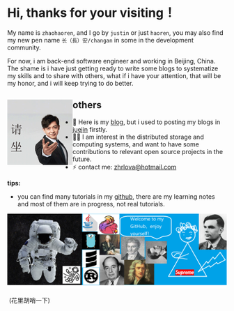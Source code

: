 # Hi, thanks for your visiting！

My name is `zhaohaoren`, and I go by `justin` or just `haoren`, you may also find my new pen name `长（長）安/changan` in some in the development community. 

For now, i am back-end software engineer and working in Beijing, China. The shame is i have just getting ready to write some blogs to systematize my skills and to share with others, what if i have your attention, that will be my honor, and i will keep trying to do better.


## others <img align="left" width="150" height="150" src="https://github.com/zhaohaoren/zhaohaoren/blob/master/zhaohaoren/01.gif?raw=true">

- 👋 Here is my [blog](http://www.zhaohaoren.top/), but i used to posting my blogs in [juejin](https://juejin.im/user/2814346130104173) firstly.
- ✍🏾 I am interest in the distributed storage and computing systems, and want to have some contributions to relevant open source projects in the future.
- ⚡ contact me: zhrlova@hotmail.com  

**tips:**

- you can find many tutorials in my [github](https://github.com/zhaohaoren), there are my learning notes and most of them are in progress, not real tutorials.

<img src="https://github.com/zhaohaoren/zhaohaoren/blob/master/gh-header-image-cropped.png?raw=true" alt="hi there!">

​																																																														(花里胡哨一下)





